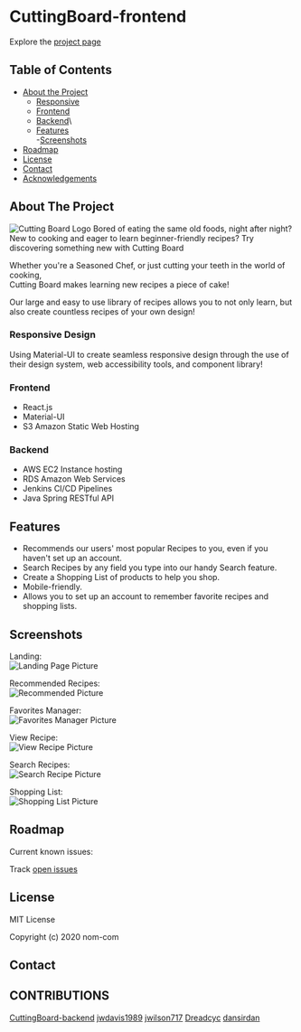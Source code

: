 # CuttingBoard-frontend

Explore the [project page](https://github.com/nom-com/CuttingBoard-frontend)

## Table of Contents

- [About the Project](#about-the-project)
  - [Responsive ](#responsive-design)
  - [Frontend](#frontend)
  - [Backend](#backend)\
  - [Features](#features)\
  -[Screenshots](#screenshots)
- [Roadmap](#roadmap)
- [License](#license)
- [Contact](#contact)
- [Acknowledgements](#acknowledgements)

## About The Project

![Cutting Board Logo](public/cuttingBoard.png)
  Bored of eating the same old foods, night after night?
  New to cooking and eager to learn beginner-friendly recipes?
  Try discovering something new with Cutting Board

  Whether you're a Seasoned Chef, or just cutting your teeth in the world of cooking,<br/>
  Cutting Board makes learning new recipes a piece of cake!
  
  Our large and easy to use library of recipes allows you to not only learn,
  but also create countless recipes of your own design!

<!-- ![Project Screenshot](TBD) -->

### Responsive Design

Using Material-UI to create seamless responsive design through the use of their design system, web accessibility tools, and component library!

<!-- ![Mobile Phone](public/images/project-mobile-responsive.PNG) -->

<!-- ![iPad/Tablet](public/images/project-mobile-responsive-tablet.PNG) -->

### Frontend

- React.js
- Material-UI
- S3 Amazon Static Web Hosting

### Backend

- AWS EC2 Instance hosting
- RDS Amazon Web Services
- Jenkins CI/CD Pipelines
- Java Spring RESTful API

## Features

- Recommends our users' most popular Recipes to you, even if you haven't set up an account.
- Search Recipes by any field you type into our handy Search feature.
- Create a Shopping List of products to help you shop.
- Mobile-friendly.
- Allows you to set up an account to remember favorite recipes and shopping lists.

<!-- ![Cat Manager UI](public/images/cat-table.gif) -->
## Screenshots
Landing:\
![Landing Page Picture](public/images/LandingSS.png)

Recommended Recipes:\
![Recommended Picture](public/images/RecommendedSS.png)

Favorites Manager:\
![Favorites Manager Picture](public/images/FavoritesManagerSS.png)

View Recipe:\
![View Recipe Picture](public/images/RecipeSS.png)

Search Recipes:\
![Search Recipe Picture](public/images/SearchSS.png)

Shopping List:\
![Shopping List Picture](public/images/ShopListSS.png)


## Roadmap

Current known issues:

Track [open issues](https://github.com/nom-com/CuttingBoard-frontend/issues)

## License

MIT License

Copyright (c) 2020 nom-com

## Contact

<!-- Twitter - [@DanielMont_Eton](https://twitter.com/DanielMont_Eton)

LinkedIn - [LinkedIn](https://www.linkedin.com/in/daniel-mont-eton-43a81055/) -->

## CONTRIBUTIONS

[CuttingBoard-backend](https://github.com/nom-com/CuttingBoard-backend)
[jwdavis1989](https://github.com/jwdavis1989)
[jwilson717](https://github.com/jwilson717)
[Dreadcyc](https://github.com/Dreadcyc)
[dansirdan](https://github.com/dansirdan)
